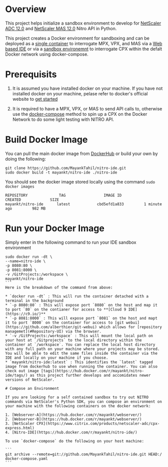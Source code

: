 # Overview

This project helps initialize a sandbox environment to develop for [NetScaler ADC 12.0](nitro-python-1.0/docs/html/index.html) and [NetScaler MAS 12.0](nitro-python-1.0/doc/index.html) Nitro API in Python. 

This project creates a Docker environment for sandboxing and can be deployed as a [single container](#Docker-Run) to interrogate MPX, VPX, and MAS via a [Web based IDE](https://c9.io/) or via a [sandbox environemnt](#Docker-Compose) to interrogate CPX within the defalt Docker network using docker-compose.

# Prerequisits 

1. It is assumed you have installed docker on your machine. If you have not installed docker on your machine, pelase refer to docker's official website to [get started](https://docs.docker.com/engine/installation/)

2. It is required to have a MPX, VPX, or MAS to send API calls to, otherwise use the [docker-compose](#Docker-Compose) method to spin up a CPX on the Docker Network to do some light testing with NITRO API. 


# Build Docker Image

You can pull the main docker image from [DockerHub](https://hub.docker.com/r/mayankt/nitro-ide/) or build your own by doing the following: 

```
git clone https://github.com/MayankTahil/nitro-ide.git
sudo docker build -t mayankt/nitro-ide ./nitro-ide
```

You should see the docker image stored locally using the command `sudo docker images`

```
REPOSITORY				TAG                 IMAGE ID            CREATED             SIZE
mayankt/nitro-ide	   latest            cbd5efd1a833         1 minute ago         982 MB
```

# Run your Docker Image

Simply enter in the following command to run your IDE sandbox environment

````
sudo docker run -dt \ 
--name=nitro-ide \
-p 8080:80 \
-p 8081:8000 \
-v /GitProjects:/workspace \
mayankt/nitro-ide
```
Here is the breakdown of the command from above: 

* `docker run -dt` : This will run the container detached with a terminal in the background
* `-p 8080:80` : This will expose port `8080` on the host and map it to port `80` on the contianer for access to **[Cloud 9 IDE](https://c9.io/)**
* `-p 8081:8000` : This will expose port `8081` on the host and mapt it to port `8000` on the container for access to [git webui](https://github.com/alberthier/git-webui) which allows for [repository managemet](#Repository-UI) via the browser.
* `-v /GitProjects:/workspace` : This will mount the local path on your host at `/Gitprojects` to the local directory within the container at `/workspace`. You can replace the local host directory with any full path on your machine where your projects may be stored. You will be able to edit the same files inside the container via the IDE and locally on your machine if you choose. 
* `mayankt/nitro-ide:latest` : This identifies the `latest` tagged image from dockerhub to use when running the container. You can also check out image [tags](https://hub.docker.com/r/mayankt/nitro-ide/tags/) as this project further develops and accomidates newer versions of NetScaler. 

# Compose an Environment 

If you are looking for a self contained sandbox to try out NITRO commands via NetScaler's Python SDK, you can compose an environment on your machine with the following containers on the docker network: 

1. [Webserver-A](https://hub.docker.com/r/mayankt/webserver/)
2. [Webserver-B](https://hub.docker.com/r/mayankt/webserver/)
3. [NetScaler CPX](https://www.citrix.com/products/netscaler-adc/cpx-express.html)
4. [Nitro-IDE](https://hub.docker.com/r/mayankt/nitro-ide/)

To use `docker-compose` do the following on your host machine: 

```
git archive --remote=git://github.com/MayankTahil/nitro-ide.git HEAD:/ docker-compose.yaml 
```
